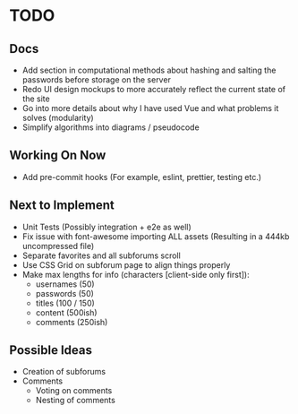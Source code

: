 # TODO

## Docs

* Add section in computational methods about hashing and salting the passwords
  before storage on the server
* Redo UI design mockups to more accurately reflect the current state of the
  site
* Go into more details about why I have used Vue and what problems it solves
  (modularity)
* Simplify algorithms into diagrams / pseudocode

## Working On Now

* Add pre-commit hooks (For example, eslint, prettier, testing etc.)

## Next to Implement

* Unit Tests (Possibly integration + e2e as well)
* Fix issue with font-awesome importing ALL assets (Resulting in a 444kb
  uncompressed file)
* Separate favorites and all subforums scroll
* Use CSS Grid on subforum page to align things properly
* Make max lengths for info (characters [client-side only first]):
  * usernames (50)
  * passwords (50)
  * titles (100 / 150)
  * content (500ish)
  * comments (250ish)

## Possible Ideas

* Creation of subforums
* Comments
  * Voting on comments
  * Nesting of comments
